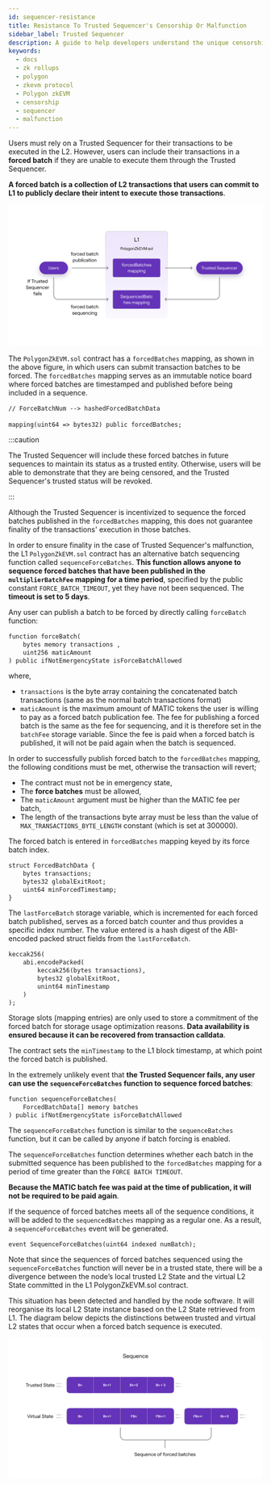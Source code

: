 ```yaml
---
id: sequencer-resistance
title: Resistance To Trusted Sequencer's Censorship Or Malfunction
sidebar_label: Trusted Sequencer
description: A guide to help developers understand the unique censorship and malfunction resistance methods of Polygon zkEVM.
keywords:
  - docs
  - zk rollups
  - polygon
  - zkevm protocol
  - Polygon zkEVM
  - censorship
  - sequencer
  - malfunction
---
```


Users must rely on a Trusted Sequencer for their transactions to be executed in the L2. However, users can include their transactions in a **forced batch** if they are unable to execute them through the Trusted Sequencer.

**A forced batch is a collection of L2 transactions that users can commit to L1 to publicly declare their intent to execute those transactions**.

![Forced batch sequencing flow](figures/09l2-forced-batch-seq-flow.png)

The `PolygonZkEVM.sol` contract has a `forcedBatches` mapping, as shown in the above figure, in which users can submit transaction batches to be forced. The `forcedBatches` mapping serves as an immutable notice board where forced batches are timestamped and published before being included in a sequence.

```pil
// ForceBatchNum --> hashedForcedBatchData

mapping(uint64 => bytes32) public forcedBatches;
```

:::caution

The Trusted Sequencer will include these forced batches in future sequences to maintain its status as a trusted entity. Otherwise, users will be able to demonstrate that they are being censored, and the Trusted Sequencer's trusted status will be revoked.

:::

Although the Trusted Sequencer is incentivized to sequence the forced batches published in the `forcedBatches` mapping, this does not guarantee finality of the transactions' execution in those batches.

In order to ensure finality in the case of Trusted Sequencer's malfunction, the L1 `PolygonZkEVM.sol` contract has an alternative batch sequencing function called `sequenceForceBatches`. **This function allows anyone to sequence forced batches that have been published in the `multiplierBatchFee` mapping for a time period**, specified by the public constant `FORCE_BATCH_TIMEOUT`, yet they have not been sequenced. The **timeout is set to 5 days**.

Any user can publish a batch to be forced by directly calling `forceBatch` function:

```pil
function forceBatch(
	bytes memory transactions ,
	uint256 maticAmount
) public ifNotEmergencyState isForceBatchAllowed
```

​where,

- `transactions` is the byte array containing the concatenated batch transactions (same as the normal batch transactions format)
- `maticAmount` is the maximum amount of MATIC tokens the user is willing to pay as a forced batch publication fee. The fee for publishing a forced batch is the same as the fee for sequencing, and it is therefore set in the `batchFee` storage variable. Since the fee is paid when a forced batch is published, it will not be paid again when the batch is sequenced.

In order to successfully publish forced batch to the `forcedBatches` mapping, the following conditions must be met, otherwise the transaction will revert;

- The contract must not be in emergency state,
- The **force batches** must be allowed,
- The `maticAmount` argument must be higher than the MATIC fee per batch,
- The length of the transactions byte array must be less than the value of `MAX_TRANSACTIONS_BYTE_LENGTH` constant (which is set at 300000).

The forced batch is entered in `forcedBatches` mapping keyed by its force batch index.

```pil
struct ForcedBatchData { 
    bytes transactions; 
    bytes32 globalExitRoot; 
    uint64 minForcedTimestamp;
}
```

The `lastForceBatch` storage variable, which is incremented for each forced batch published, serves as a forced batch counter and thus provides a specific index number. The value entered is a hash digest of the ABI-encoded packed struct fields from the `lastForceBatch`.

```pil
keccak256(
	abi.encodePacked(
		keccak256(bytes transactions), 
		bytes32 globalExitRoot,
		unint64 minTimestamp
	) 
);
```

Storage slots (mapping entries) are only used to store a commitment of the forced batch for storage usage optimization reasons. **Data availability is ensured because it can be recovered from transaction calldata**.

The contract sets the `minTimestamp` to the L1 block timestamp, at which point the forced batch is published.

In the extremely unlikely event that **the Trusted Sequencer fails, any user can use the `sequenceForceBatches` function to sequence forced batches**:

```pil
function sequenceForceBatches(
	ForcedBatchData[] memory batches
) public ifNotEmergencyState isForceBatchAllowed
```

The `sequenceForceBatches` function is similar to the `sequenceBatches` function, but it can be called by anyone if batch forcing is enabled.

The `sequenceForceBatches` function determines whether each batch in the submitted sequence has been published to the `forcedBatches` mapping for a period of time greater than the `FORCE BATCH TIMEOUT`.

**Because the MATIC batch fee was paid at the time of publication, it will not be required to be paid again**.

If the sequence of forced batches meets all of the sequence conditions, it will be added to the `sequencedBatches` mapping as a regular one. As a result, a `sequenceForceBatches` event will be generated.

```pil
event SequenceForceBatches(uint64 indexed numBatch);
```

Note that since the sequences of forced batches sequenced using the `sequenceForceBatches` function will never be in a trusted state, there will be a divergence between the node’s local trusted L2 State and the virtual L2 State committed in the L1 PolygonZkEVM.sol contract.

This situation has been detected and handled by the node software. It will reorganise its local L2 State instance based on the L2 State retrieved from L1. The diagram below depicts the distinctions between trusted and virtual L2 states that occur when a forced batch sequence is executed.

![Differences between trusted and virtual L2 State](figures/10l2-diff-trustd-virtual-state.png)
